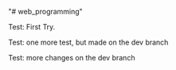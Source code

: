 "# web_programming"

Test: First Try.

Test: one more test, but made on the dev branch

Test: more changes on the dev branch

